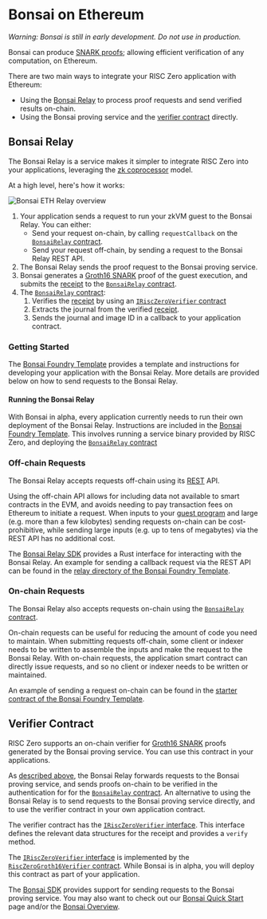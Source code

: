 # Bonsai on Ethereum

_Warning: Bonsai is still in early development. Do not use in production._

Bonsai can produce [SNARK proofs]; allowing efficient verification of any computation, on Ethereum.

There are two main ways to integrate your RISC Zero application with Ethereum:

- Using the [Bonsai Relay](#bonsai-relay) to process proof requests and send verified results on-chain.
- Using the Bonsai proving service and the [verifier contract](#verifier-contract) directly.

[SNARK proofs]: https://www.risczero.com/news/on-chain-verification

## Bonsai Relay

The Bonsai Relay is a service makes it simpler to integrate RISC Zero into your applications, leveraging the [zk coprocessor] model.

At a high level, here's how it works:

![Bonsai ETH Relay overview](/img/bonsai_ethereum.png)

1. Your application sends a request to run your zkVM guest to the Bonsai Relay. You can either:
   - Send your request on-chain, by calling `requestCallback` on the [`BonsaiRelay` contract].
   - Send your request off-chain, by sending a request to the Bonsai Relay REST API.
2. The Bonsai Relay sends the proof request to the Bonsai proving service.
3. Bonsai generates a [Groth16 SNARK] proof of the guest execution, and submits the [receipt] to the [`BonsaiRelay` contract].
4. The [`BonsaiRelay` contract]:
   1. Verifies the [receipt] by using an [`IRiscZeroVerifier` contract]
   2. Extracts the journal from the verified [receipt].
   3. Sends the journal and image ID in a callback to your application contract.

[Groth16 SNARK]: https://www.risczero.com/news/on-chain-verification
[`BonsaiRelay` contract]: https://github.com/risc0/risc0/blob/main/bonsai/ethereum/contracts/BonsaiRelay.sol
[`IRiscZeroVerifier` contract]: https://github.com/risc0/risc0/blob/main/bonsai/ethereum/contracts/IRiscZeroVerifier.sol
[guest program]: /terminology#guest-program
[receipt]: /terminology#receipt
[zk coprocessor]: https://twitter.com/RiscZero/status/1677316664772132864

### Getting Started

The [Bonsai Foundry Template] provides a template and instructions for developing your application with the Bonsai Relay.
More details are provided below on how to send requests to the Bonsai Relay.

[Bonsai Foundry Template]: https://github.com/risc0/bonsai-foundry-template

#### Running the Bonsai Relay

With Bonsai in alpha, every application currently needs to run their own deployment of the Bonsai Relay.
Instructions are included in the [Bonsai Foundry Template].
This involves running a service binary provided by RISC Zero, and deploying the [`BonsaiRelay` contract]

### Off-chain Requests

The Bonsai Relay accepts requests off-chain using its [REST] API.

Using the off-chain API allows for including data not available to smart contracts in the EVM, and avoids needing to pay transaction fees on Ethereum to initiate a request.
When inputs to your [guest program] and large (e.g. more than a few kilobytes) sending requests on-chain can be cost-prohibitive, while sending large inputs (e.g. up to tens of megabytes) via the REST API has no additional cost.

The [Bonsai Relay SDK] provides a Rust interface for interacting with the Bonsai Relay.
An example for sending a callback request via the REST API can be found in the [relay directory of the Bonsai Foundry Template].

[REST]: https://en.wikipedia.org/wiki/REST
[Bonsai Relay SDK]: https://docs.rs/crate/bonsai-ethereum-relay/latest
[relay directory of the Bonsai Foundry Template]: https://github.com/risc0/bonsai-foundry-template/blob/main/relay/examples/offchain_request.rs

### On-chain Requests

The Bonsai Relay also accepts requests on-chain using the [`BonsaiRelay` contract].

On-chain requests can be useful for reducing the amount of code you need to maintain.
When submitting requests off-chain, some client or indexer needs to be written to assemble the inputs and make the request to the Bonsai Relay.
With on-chain requests, the application smart contract can directly issue requests, and so no client or indexer needs to be written or maintained.

An example of sending a request on-chain can be found in the [starter contract of the Bonsai Foundry Template].

[starter contract of the Bonsai Foundry Template]: https://github.com/risc0/bonsai-foundry-template/blob/main/contracts/BonsaiStarter.sol#L60-L68

## Verifier Contract

RISC Zero supports an on-chain verifier for [Groth16 SNARK] proofs generated by the Bonsai proving service.
You can use this contract in your applications.

As [described above], the Bonsai Relay forwards requests to the Bonsai proving service, and sends proofs on-chain to be verified in the authentication for for the [`BonsaiRelay` contract].
An alternative to using the Bonsai Relay is to send requests to the Bonsai proving service directly, and to use the verifier contract in your own application contract.

The verifier contract has the [`IRiscZeroVerifier` interface].
This interface defines the relevant data structures for the receipt and provides a `verify` method.

The [`IRiscZeroVerifier` interface] is implemented by the [`RiscZeroGroth16Verifier` contract].
While Bonsai is in alpha, you will deploy this contract as part of your application.

The [Bonsai SDK] provides support for sending requests to the Bonsai proving service.
You may also want to check out our [Bonsai Quick Start](quickstart.md) page and/or the [Bonsai Overview](../bonsai).

[Bonsai SDK]: https://docs.rs/bonsai-sdk/latest/bonsai_sdk/
[`IRiscZeroVerifier` interface]: https://github.com/risc0/risc0/blob/main/bonsai/ethereum/contracts/IRiscZeroVerifier.sol
[`RiscZeroGroth16Verifier` contract]: https://github.com/risc0/risc0/blob/main/bonsai/ethereum/contracts/groth16/RiscZeroGroth16Verifier.sol
[described above]: #bonsai-relay
